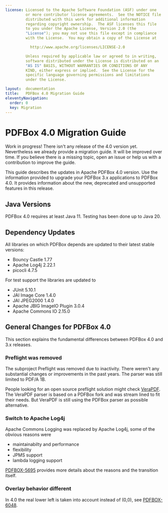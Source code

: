 ```yaml
---
license: Licensed to the Apache Software Foundation (ASF) under one
         or more contributor license agreements.  See the NOTICE file
         distributed with this work for additional information
         regarding copyright ownership.  The ASF licenses this file
         to you under the Apache License, Version 2.0 (the
         "License"); you may not use this file except in compliance
         with the License.  You may obtain a copy of the License at

           http://www.apache.org/licenses/LICENSE-2.0

         Unless required by applicable law or agreed to in writing,
         software distributed under the License is distributed on an
         "AS IS" BASIS, WITHOUT WARRANTIES OR CONDITIONS OF ANY
         KIND, either express or implied.  See the License for the
         specific language governing permissions and limitations
         under the License.

layout:  documentation
title:   PDFBox 4.0 Migration Guide
eleventyNavigation:
  order: 0
  key: Migration
---
```


# PDFBox 4.0 Migration Guide

<p class="alert alert-warning">Work in progress! There isn't any release of the 4.0 version yet. Nevertheless we already provide
a migration guide. It will be improved over time. If you believe there is a missing topic, open an issue or help us with a
contribution to improve the guide.
</p>

This guide describes the updates in Apache PDFBox 4.0 version. Use the information provided to upgrade your PDFBox 3.x applications
to PDFBox 4.0. It provides information about the new, deprecated and unsupported features in this release.

## Java Versions
PDFBox 4.0 requires at least Java 11. Testing has been done up to Java 20.

## Dependency Updates

All libraries on which PDFBox depends are updated to their latest stable versions:

- Bouncy Castle 1.77
- Apache Log4j 2.22.1
- picocli 4.7.5

For test support the libraries are updated to

- JUnit 5.10.1
- JAI Image Core 1.4.0
- JAI JPEG2000 1.4.0
- Apache JBIG ImageIO Plugin 3.0.4
- Apache Commons IO 2.15.0

## General Changes for PDFBox 4.0

This section explains the fundamental differences between PDFBox 4.0 and 3.x releases.

### Preflight was removed

The subproject Preflight was removed due to inactivity. There weren't any substantial changes or improvements in the past years. The parser
was still limited to PDF/A 1B.

People looking for an open source preflight solution might check [VeraPDF](https://verapdf.org/). The VeraPDF parser is based on a PDFBox fork and
was stream lined to fit their needs. But VeraPDF is still using the PDFBox parser as possible alternative.

### Switch to Apache Log4j

Apache Commons Logging was replaced by Apache Log4j, some of the obvious reasons were

- maintainabilty and performance
- flexibility
- JPMS support
- lambda logging support

[PDFBOX-5695](https://issues.apache.org/jira/browse/PDFBOX-5695) provides more details about the reasons and the transition itself.

### Overlay behavior different

In 4.0 the real lower left is taken into account instead of (0,0), see [PDFBOX-6048](https://issues.apache.org/jira/browse/PDFBOX-6048).
